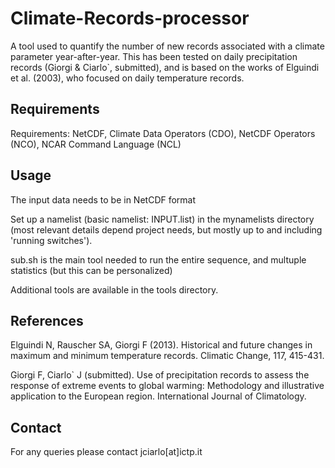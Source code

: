 # Climate-Records-processor

A tool used to quantify the number of new records associated with a climate parameter year-after-year. This has been tested on daily precipitation records (Giorgi & Ciarlo`, submitted), and is based on the works of Elguindi et al. (2003), who focused on daily temperature records.


## Requirements

Requirements: NetCDF, Climate Data Operators (CDO), NetCDF Operators (NCO), NCAR Command Language (NCL)

## Usage

The input data needs to be in NetCDF format

Set up a namelist (basic namelist: INPUT.list) in the mynamelists directory (most relevant details depend project needs, but mostly up to and including 'running switches'). 

sub.sh is the main tool needed to run the entire sequence, and multuple statistics (but this can be personalized)

Additional tools are available in the tools directory.


## References

Elguindi N, Rauscher SA, Giorgi F (2013). Historical and future changes in maximum and minimum temperature records. Climatic Change, 117, 415-431.

Giorgi F, Ciarlo` J (submitted). Use of precipitation records to assess the response of extreme events to global warming: Methodology and illustrative application to the European region. International Journal of Climatology.

## Contact 

For any queries please contact jciarlo[at]ictp.it
